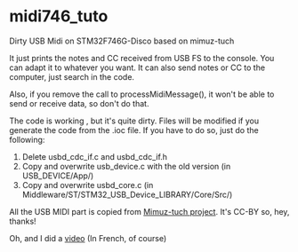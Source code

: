 # midi746_tuto
Dirty USB Midi on STM32F746G-Disco based on mimuz-tuch

It just prints the notes and CC received from USB FS to the console. You can adapt it to whatever you want.
It can also send notes or CC to the computer, just search in the code.

Also, if you remove the call to processMidiMessage(), it won't be able to send or receive data, so don't do that.

The code is working , but it's quite dirty. Files will be modified if you generate the code from the .ioc file. If you have to do so, just do the following:
1. Delete usbd_cdc_if.c and usbd_cdc_if.h
2. Copy and overwrite usb_device.c with the old version (in USB_DEVICE/App/)
3. Copy and overwrite usbd_core.c (in Middleware/ST/STM32_USB_Device_LIBRARY/Core/Src/)

All the USB MIDI part is copied from [Mimuz-tuch project](https://github.com/mimuz/mimuz-tuch). It's CC-BY so, hey, thanks!

Oh, and I did a [video](https://youtu.be/wbQv88xiTGY) (In French, of course)
